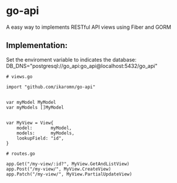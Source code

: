 # go-api
A easy way to implements RESTful API views using Fiber and GORM

## Implementation:

Set the enviroment variable to indicates the database:
DB_DNS="postgresql://go_api:go_api@localhost:5432/go_api"


```
# views.go

import "github.com/ikaromn/go-api"


var myModel MyModel
var myModels []MyModel


var MyView = View{
    model:       myModel,
    models:      myModels,
    lookupField: "id",
}

```

```
# routes.go

app.Get("/my-view/:id?", MyView.GetAndListView)
app.Post("/my-view/", MyView.CreateView)
app.Patch("/my-view/", MyView.PartialUpdateView)

```
